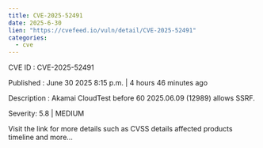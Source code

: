 ```yaml
--- 
title: CVE-2025-52491
date: 2025-6-30
lien: "https://cvefeed.io/vuln/detail/CVE-2025-52491"
categories:
  - cve
---
```


CVE ID : CVE-2025-52491

Published :  June 30
2025
8:15 p.m. | 4 hours
46 minutes ago

Description : Akamai CloudTest before 60 2025.06.09 (12989) allows SSRF.

Severity: 5.8 | MEDIUM

Visit the link for more details
such as CVSS details
affected products
timeline
and more...
